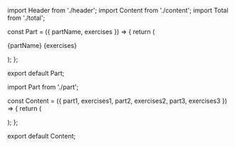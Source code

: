 import Header from './header';
import Content from './content';
import Total from './total';




const Part = ({ partName, exercises }) => {
  return (
    <p>{partName} {exercises}</p>
  );
};

export default Part;


import Part from './part';

const Content = ({ part1, exercises1, part2, exercises2, part3, exercises3 }) => {
  return (
    <div>
      <Part partName={part1} exercises={exercises1} />
      <Part partName={part2} exercises={exercises2} />
      <Part partName={part3} exercises={exercises3} />
    </div>
  );
};

export default Content;
